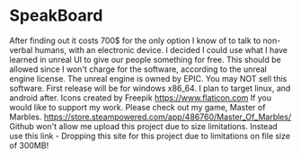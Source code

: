 # SpeakBoard
After finding out it costs 700$ for the only option I know of to talk to non-verbal humans, with an electronic device. I decided I could use what I have learned in unreal UI to give our people something for free. This should be allowed since I won't charge for the software, according to the unreal engine license. The unreal engine is owned by EPIC. You may NOT sell this software. First release will be for windows x86_64. I plan to target linux, and android after.
Icons created by Freepik     https://www.flaticon.com
If you would like to support my work. Please check out my game, Master of Marbles. https://store.steampowered.com/app/486760/Master_Of_Marbles/
Github won't allow me upload this project due to size limitations. Instead use this link - Dropping this site for this project due to limitations on file size of 300MB!
